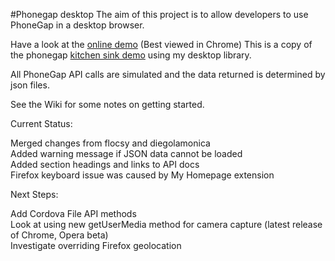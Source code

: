 #Phonegap desktop
The aim of this project is to allow developers to use PhoneGap in a desktop browser.

Have a look at the [online demo](http://jxp.github.com/phonegap-desktop/demo/) (Best viewed in Chrome)
This is a copy of the phonegap [kitchen sink demo](https://github.com/mwbrooks/phonegap-kitchen-sink) using my desktop library.


All PhoneGap API calls are simulated and the data returned is determined by json files.

See the Wiki for some notes on getting started.


Current Status:

Merged changes from flocsy and diegolamonica  
Added warning message if JSON data cannot be loaded  
Added section headings and links to API docs  
Firefox keyboard issue was caused by My Homepage extension  


Next Steps:

Add Cordova File API methods  
Look at using new getUserMedia method for camera capture (latest release of Chrome, Opera beta)  
Investigate overriding Firefox geolocation  
